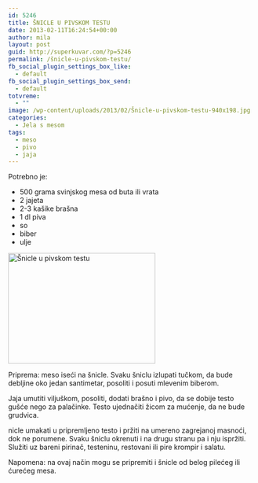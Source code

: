 ```yaml
---
id: 5246
title: ŠNICLE U PIVSKOM TESTU
date: 2013-02-11T16:24:54+00:00
author: mila
layout: post
guid: http://superkuvar.com/?p=5246
permalink: /šnicle-u-pivskom-testu/
fb_social_plugin_settings_box_like:
  - default
fb_social_plugin_settings_box_send:
  - default
totvreme:
  - ""
image: /wp-content/uploads/2013/02/Šnicle-u-pivskom-testu-940x198.jpg
categories:
  - Jela s mesom
tags:
  - meso
  - pivo
  - jaja
---
```

Potrebno je:

  * 500 grama svinjskog mesa od buta ili vrata
  * 2 jajeta
  * 2-3 kašike brašna
  * 1 dl piva
  * so
  * biber
  * ulje

<img class="alignnone size-medium wp-image-5247" src="/wp-content/uploads/2013/02/Šnicle-u-pivskom-testu-300x225.jpg" alt="Šnicle u pivskom testu" width="300" height="225" /> 

Priprema: meso iseći na šnicle. Svaku šniclu izlupati tučkom, da bude debljine oko jedan santimetar, posoliti i posuti mlevenim biberom.

Jaja umutiti viljuškom, posoliti, dodati brašno i pivo, da se dobije testo gušće nego za palačinke. Testo ujednačiti žicom za mućenje, da ne bude grudvica.

 nicle umakati u pripremljeno testo i pržiti na umereno zagrejanoj masnoći, dok ne porumene. Svaku šniclu okrenuti i na drugu stranu pa i nju ispržiti. Služiti uz bareni pirinač, testeninu, restovani ili pire krompir i salatu.

Napomena: na ovaj način mogu se pripremiti i šnicle od belog pilećeg ili ćurećeg mesa.